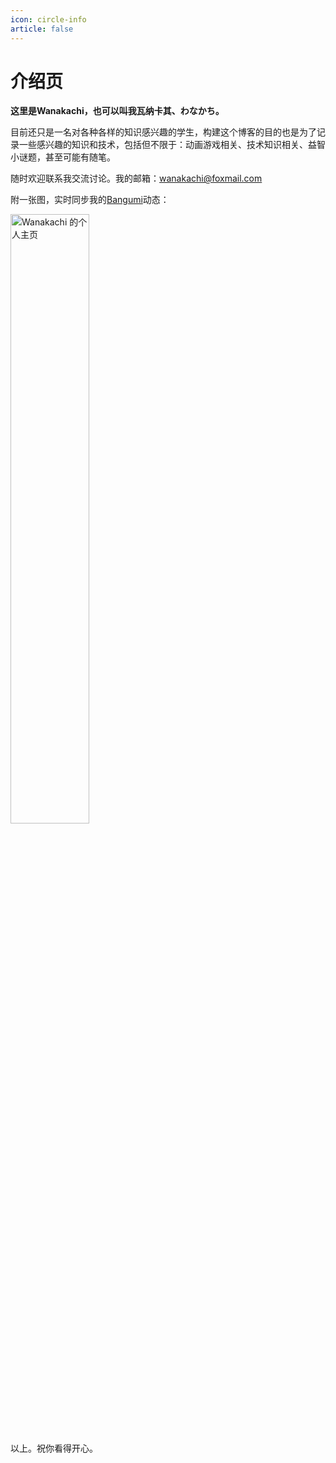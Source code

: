 ```yaml
---
icon: circle-info
article: false
---
```


# 介绍页

**这里是Wanakachi，也可以叫我瓦纳卡其、わなかち。**

<!-- more -->

目前还只是一名对各种各样的知识感兴趣的学生，构建这个博客的目的也是为了记录一些感兴趣的知识和技术，包括但不限于：动画游戏相关、技术知识相关、益智小谜题，甚至可能有随笔。

随时欢迎联系我交流讨论。我的邮箱：wanakachi@foxmail.com

附一张图，实时同步我的[Bangumi](https://bangumi.tv/)动态：

<a href="http://bangumi.tv/user/881268">
<img src="http://bangumi.tv/chart/img/881268" border="0" width="50%" alt="Wanakachi 的个人主页" />
</a>

以上。祝你看得开心。